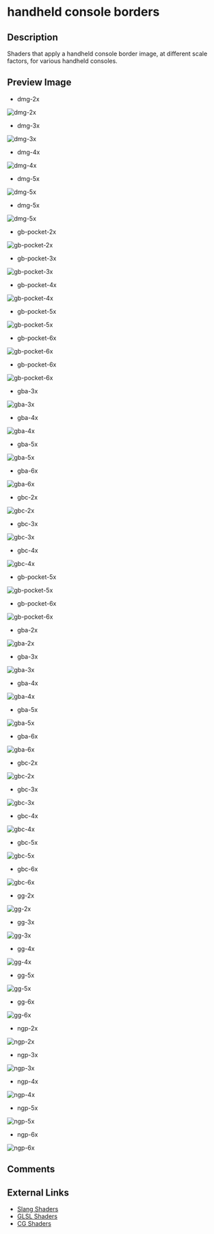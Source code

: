# handheld console borders

## Description
Shaders that apply a handheld console border image, at different scale factors,
for various handheld consoles.

## Preview Image
* dmg-2x

![dmg-2x](../image/shader/handheld/console-border/dmg-2x.png)

* dmg-3x

![dmg-3x](../image/shader/handheld/console-border/dmg-3x.png)

* dmg-4x

![dmg-4x](../image/shader/handheld/console-border/dmg-4x.png)

* dmg-5x

![dmg-5x](../image/shader/handheld/console-border/dmg-5x.png)

* dmg-5x

![dmg-5x](../image/shader/handheld/console-border/dmg-5x.png)

* gb-pocket-2x

![gb-pocket-2x](../image/shader/handheld/console-border/gb-pocket-2x.png)

* gb-pocket-3x

![gb-pocket-3x](../image/shader/handheld/console-border/gb-pocket-3x.png)

* gb-pocket-4x

![gb-pocket-4x](../image/shader/handheld/console-border/gb-pocket-4x.png)

* gb-pocket-5x

![gb-pocket-5x](../image/shader/handheld/console-border/gb-pocket-5x.png)

* gb-pocket-6x

![gb-pocket-6x](../image/shader/handheld/console-border/gb-pocket-6x.png)

* gb-pocket-6x

![gb-pocket-6x](../image/shader/handheld/console-border/gb-pocket-6x.png)

* gba-3x

![gba-3x](../image/shader/handheld/console-border/gba-3x.png)

* gba-4x

![gba-4x](../image/shader/handheld/console-border/gba-4x.png)

* gba-5x

![gba-5x](../image/shader/handheld/console-border/gba-5x.png)

* gba-6x

![gba-6x](../image/shader/handheld/console-border/gba-6x.png)

* gbc-2x

![gbc-2x](../image/shader/handheld/console-border/gbc-2x.png)

* gbc-3x

![gbc-3x](../image/shader/handheld/console-border/gbc-3x.png)

* gbc-4x

![gbc-4x](../image/shader/handheld/console-border/gbc-4x.png)

* gb-pocket-5x

![gb-pocket-5x](../image/shader/handheld/console-border/gb-pocket-5x.png)

* gb-pocket-6x

![gb-pocket-6x](../image/shader/handheld/console-border/gb-pocket-6x.png)

* gba-2x

![gba-2x](../image/shader/handheld/console-border/gba-2x.png)

* gba-3x

![gba-3x](../image/shader/handheld/console-border/gba-3x.png)

* gba-4x

![gba-4x](../image/shader/handheld/console-border/gba-4x.png)

* gba-5x

![gba-5x](../image/shader/handheld/console-border/gba-5x.png)

* gba-6x

![gba-6x](../image/shader/handheld/console-border/gba-6x.png)

* gbc-2x

![gbc-2x](../image/shader/handheld/console-border/gbc-2x.png)

* gbc-3x

![gbc-3x](../image/shader/handheld/console-border/gbc-3x.png)

* gbc-4x

![gbc-4x](../image/shader/handheld/console-border/gbc-4x.png)

* gbc-5x

![gbc-5x](../image/shader/handheld/console-border/gbc-5x.png)

* gbc-6x

![gbc-6x](../image/shader/handheld/console-border/gbc-6x.png)

* gg-2x

![gg-2x](../image/shader/handheld/console-border/gg-2x.png)

* gg-3x

![gg-3x](../image/shader/handheld/console-border/gg-3x.png)

* gg-4x

![gg-4x](../image/shader/handheld/console-border/gg-4x.png)


* gg-5x

![gg-5x](../image/shader/handheld/console-border/gg-5x.png)


* gg-6x

![gg-6x](../image/shader/handheld/console-border/gg-6x.png)


* ngp-2x

![ngp-2x](../image/shader/handheld/console-border/ngp-2x.png)


* ngp-3x

![ngp-3x](../image/shader/handheld/console-border/ngp-3x.png)


* ngp-4x

![ngp-4x](../image/shader/handheld/console-border/ngp-4x.png)


* ngp-5x

![ngp-5x](../image/shader/handheld/console-border/ngp-5x.png)

* ngp-6x

![ngp-6x](../image/shader/handheld/console-border/ngp-6x.png)




## Comments

## External Links

* [Slang Shaders](https://github.com/libretro/slang-shaders)
* [GLSL Shaders](https://github.com/libretro/glsl-shaders)
* [CG Shaders](https://github.com/libretro/common-shaders)
